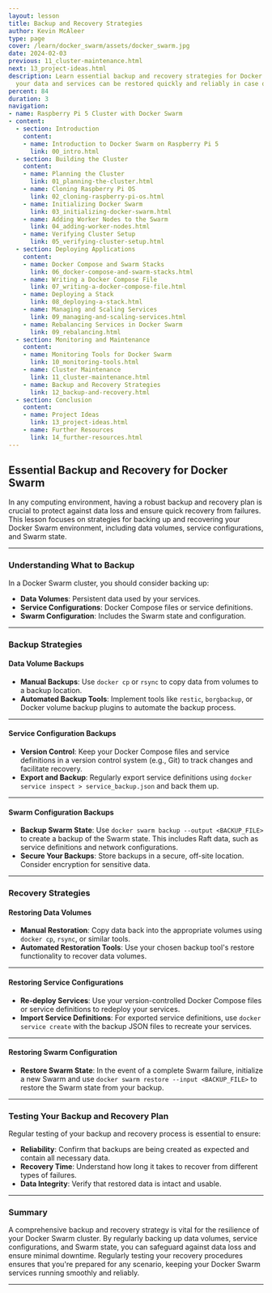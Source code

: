 ```yaml
---
layout: lesson
title: Backup and Recovery Strategies
author: Kevin McAleer
type: page
cover: /learn/docker_swarm/assets/docker_swarm.jpg
date: 2024-02-03
previous: 11_cluster-maintenance.html
next: 13_project-ideas.html
description: Learn essential backup and recovery strategies for Docker Swarm, ensuring
  your data and services can be restored quickly and reliably in case of failure.
percent: 84
duration: 3
navigation:
- name: Raspberry Pi 5 Cluster with Docker Swarm
- content:
  - section: Introduction
    content:
    - name: Introduction to Docker Swarm on Raspberry Pi 5
      link: 00_intro.html
  - section: Building the Cluster
    content:
    - name: Planning the Cluster
      link: 01_planning-the-cluster.html
    - name: Cloning Raspberry Pi OS
      link: 02_cloning-raspberry-pi-os.html
    - name: Initializing Docker Swarm
      link: 03_initializing-docker-swarm.html
    - name: Adding Worker Nodes to the Swarm
      link: 04_adding-worker-nodes.html
    - name: Verifying Cluster Setup
      link: 05_verifying-cluster-setup.html
  - section: Deploying Applications
    content:
    - name: Docker Compose and Swarm Stacks
      link: 06_docker-compose-and-swarm-stacks.html
    - name: Writing a Docker Compose File
      link: 07_writing-a-docker-compose-file.html
    - name: Deploying a Stack
      link: 08_deploying-a-stack.html
    - name: Managing and Scaling Services
      link: 09_managing-and-scaling-services.html
    - name: Rebalancing Services in Docker Swarm
      link: 09_rebalancing.html
  - section: Monitoring and Maintenance
    content:
    - name: Monitoring Tools for Docker Swarm
      link: 10_monitoring-tools.html
    - name: Cluster Maintenance
      link: 11_cluster-maintenance.html
    - name: Backup and Recovery Strategies
      link: 12_backup-and-recovery.html
  - section: Conclusion
    content:
    - name: Project Ideas
      link: 13_project-ideas.html
    - name: Further Resources
      link: 14_further-resources.html
---
```



## Essential Backup and Recovery for Docker Swarm

In any computing environment, having a robust backup and recovery plan is crucial to protect against data loss and ensure quick recovery from failures. This lesson focuses on strategies for backing up and recovering your Docker Swarm environment, including data volumes, service configurations, and Swarm state.

---

### Understanding What to Backup

In a Docker Swarm cluster, you should consider backing up:

- **Data Volumes**: Persistent data used by your services.
- **Service Configurations**: Docker Compose files or service definitions.
- **Swarm Configuration**: Includes the Swarm state and configuration.

---

### Backup Strategies

#### Data Volume Backups

- **Manual Backups**: Use `docker cp` or `rsync` to copy data from volumes to a backup location.
- **Automated Backup Tools**: Implement tools like `restic`, `borgbackup`, or Docker volume backup plugins to automate the backup process.

---

#### Service Configuration Backups

- **Version Control**: Keep your Docker Compose files and service definitions in a version control system (e.g., Git) to track changes and facilitate recovery.
- **Export and Backup**: Regularly export service definitions using `docker service inspect > service_backup.json` and back them up.

---

#### Swarm Configuration Backups

- **Backup Swarm State**: Use `docker swarm backup --output <BACKUP_FILE>` to create a backup of the Swarm state. This includes Raft data, such as service definitions and network configurations.
- **Secure Your Backups**: Store backups in a secure, off-site location. Consider encryption for sensitive data.

---

### Recovery Strategies

#### Restoring Data Volumes

- **Manual Restoration**: Copy data back into the appropriate volumes using `docker cp`, `rsync`, or similar tools.
- **Automated Restoration Tools**: Use your chosen backup tool's restore functionality to recover data volumes.

---

#### Restoring Service Configurations

- **Re-deploy Services**: Use your version-controlled Docker Compose files or service definitions to redeploy your services.
- **Import Service Definitions**: For exported service definitions, use `docker service create` with the backup JSON files to recreate your services.

---

#### Restoring Swarm Configuration

- **Restore Swarm State**: In the event of a complete Swarm failure, initialize a new Swarm and use `docker swarm restore --input <BACKUP_FILE>` to restore the Swarm state from your backup.

---

### Testing Your Backup and Recovery Plan

Regular testing of your backup and recovery process is essential to ensure:

- **Reliability**: Confirm that backups are being created as expected and contain all necessary data.
- **Recovery Time**: Understand how long it takes to recover from different types of failures.
- **Data Integrity**: Verify that restored data is intact and usable.

---

### Summary

A comprehensive backup and recovery strategy is vital for the resilience of your Docker Swarm cluster. By regularly backing up data volumes, service configurations, and Swarm state, you can safeguard against data loss and ensure minimal downtime. Regularly testing your recovery procedures ensures that you're prepared for any scenario, keeping your Docker Swarm services running smoothly and reliably.

---
